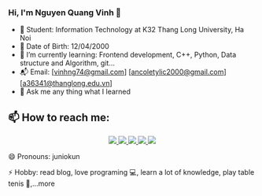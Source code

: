 ### Hi, I'm Nguyen Quang Vinh 👋

- 🔭 Student: Information Technology at K32 Thang Long University, Ha Noi
- 🐼 Date of Birth: 12/04/2000 
- 🌱 I’m currently learning: Frontend development, C++, Python, Data structure and Algorithm, git...
- 📬 Email: [vinhng74@gmail.com] [ancoletylic2000@gmail.com] [a36341@thanglong.edu.vn]
- 💬 Ask me any thing what I learned
## 📫 How to reach me:
  <p align="center">
    <a href="https://www.linkedin.com/in/vinhnguyen2000/" target="Linkedin">
      <img src="https://img.icons8.com/fluent/48/000000/linkedin.png"/>
    </a>
    <a href="https://www.facebook.com/vinhnguyen1204" alt="Facebook">
      <img src="https://img.icons8.com/fluent/48/000000/facebook-new.png" target="_blank" />
    </a> 
    <a href="https://github.com/quagvinhh" alt="Github">
      <img src="https://img.icons8.com/fluent/48/000000/github.png"/>
    </a> 
    <a href = "https://www.instagram.com/nq_vinh_1204/" alt = "Instagram">
      <img src="https://img.icons8.com/color/48/000000/instagram-new--v1.png"/>
    </a>
    <a href = "https://twitter.com/nqvinh2000" alt = "Twitter">
      <img src="https://img.icons8.com/color/48/000000/twitter--v1.png"/>
    </a>
  </p>
😄 Pronouns: juniokun


⚡ Hobby: read blog, love programing 💻, learn a lot of knowledge, play table tenis 🏓,...more

